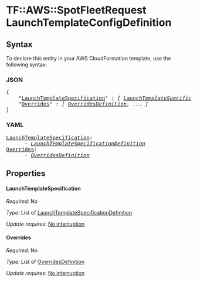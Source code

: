 # TF::AWS::SpotFleetRequest LaunchTemplateConfigDefinition

## Syntax

To declare this entity in your AWS CloudFormation template, use the following syntax:

### JSON

<pre>
{
    "<a href="#launchtemplatespecification" title="LaunchTemplateSpecification">LaunchTemplateSpecification</a>" : <i>[ <a href="launchtemplatespecificationdefinition.md">LaunchTemplateSpecificationDefinition</a>, ... ]</i>,
    "<a href="#overrides" title="Overrides">Overrides</a>" : <i>[ <a href="overridesdefinition.md">OverridesDefinition</a>, ... ]</i>
}
</pre>

### YAML

<pre>
<a href="#launchtemplatespecification" title="LaunchTemplateSpecification">LaunchTemplateSpecification</a>: <i>
      - <a href="launchtemplatespecificationdefinition.md">LaunchTemplateSpecificationDefinition</a></i>
<a href="#overrides" title="Overrides">Overrides</a>: <i>
      - <a href="overridesdefinition.md">OverridesDefinition</a></i>
</pre>

## Properties

#### LaunchTemplateSpecification

_Required_: No

_Type_: List of <a href="launchtemplatespecificationdefinition.md">LaunchTemplateSpecificationDefinition</a>

_Update requires_: [No interruption](https://docs.aws.amazon.com/AWSCloudFormation/latest/UserGuide/using-cfn-updating-stacks-update-behaviors.html#update-no-interrupt)

#### Overrides

_Required_: No

_Type_: List of <a href="overridesdefinition.md">OverridesDefinition</a>

_Update requires_: [No interruption](https://docs.aws.amazon.com/AWSCloudFormation/latest/UserGuide/using-cfn-updating-stacks-update-behaviors.html#update-no-interrupt)


